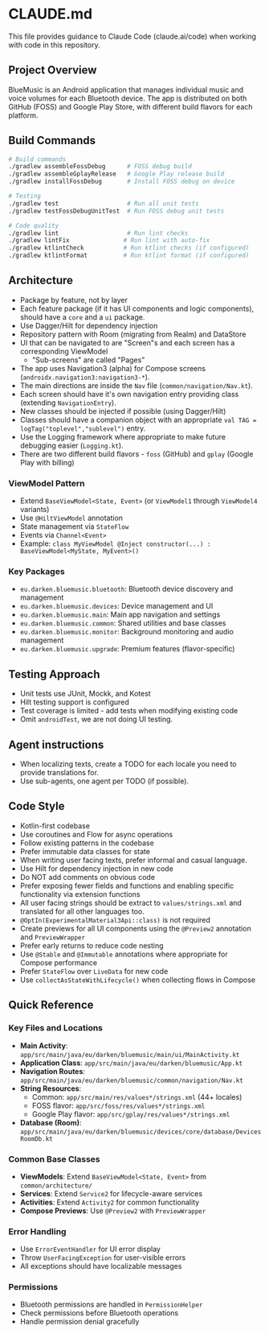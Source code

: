 # CLAUDE.md

This file provides guidance to Claude Code (claude.ai/code) when working with code in this repository.

## Project Overview

BlueMusic is an Android application that manages individual music and voice volumes for each Bluetooth device. The app is distributed on
both GitHub (FOSS) and Google Play Store, with different build flavors for each platform.

## Build Commands

```bash
# Build commands
./gradlew assembleFossDebug      # FOSS debug build
./gradlew assembleGplayRelease   # Google Play release build
./gradlew installFossDebug       # Install FOSS debug on device

# Testing
./gradlew test                   # Run all unit tests
./gradlew testFossDebugUnitTest  # Run FOSS debug unit tests

# Code quality
./gradlew lint                   # Run lint checks
./gradlew lintFix               # Run lint with auto-fix
./gradlew ktlintCheck           # Run ktlint checks (if configured)
./gradlew ktlintFormat          # Run ktlint format (if configured)
```

## Architecture

- Package by feature, not by layer
- Each feature package (if it has UI components and logic components), should have a `core` and a `ui` package.
- Use Dagger/Hilt for dependency injection
- Repository pattern with Room (migrating from Realm) and DataStore
- UI that can be navigated to are "Screen"s and each screen has a corresponding ViewModel
    - "Sub-screens" are called "Pages"
- The app uses Navigation3 (alpha) for Compose screens (`androidx.navigation3:navigation3-*`).
- The main directions are inside the `Nav` file (`common/navigation/Nav.kt`).
- Each screen should have it's own navigation entry providing class (extending `NavigationEntry`).
- New classes should be injected if possible (using Dagger/Hilt)
- Classes should have a companion object with an appropriate `val TAG = logTag("toplevel","sublevel")` entry.
- Use the Logging framework where appropriate to make future debugging easier (`Logging.kt`).
- There are two different build flavors - `foss` (GitHub) and `gplay` (Google Play with billing)

### ViewModel Pattern

- Extend `BaseViewModel<State, Event>` (or `ViewModel1` through `ViewModel4` variants)
- Use `@HiltViewModel` annotation
- State management via `StateFlow`
- Events via `Channel<Event>`
- Example: `class MyViewModel @Inject constructor(...) : BaseViewModel<MyState, MyEvent>()`

### Key Packages

- `eu.darken.bluemusic.bluetooth`: Bluetooth device discovery and management
- `eu.darken.bluemusic.devices`: Device management and UI
- `eu.darken.bluemusic.main`: Main app navigation and settings
- `eu.darken.bluemusic.common`: Shared utilities and base classes
- `eu.darken.bluemusic.monitor`: Background monitoring and audio management
- `eu.darken.bluemusic.upgrade`: Premium features (flavor-specific)

## Testing Approach

- Unit tests use JUnit, Mockk, and Kotest
- Hilt testing support is configured
- Test coverage is limited - add tests when modifying existing code
- Omit `androidTest`, we are not doing UI testing.

## Agent instructions

- When localizing texts, create a TODO for each locale you need to provide translations for.
- Use sub-agents, one agent per TODO (if possible).

## Code Style

- Kotlin-first codebase
- Use coroutines and Flow for async operations
- Follow existing patterns in the codebase
- Prefer immutable data classes for state
- When writing user facing texts, prefer informal and casual language.
- Use Hilt for dependency injection in new code
- Do NOT add comments on obvious code
- Prefer exposing fewer fields and functions and enabling specific functionality via extension functions
- All user facing strings should be extract to `values/strings.xml` and translated for all other languages too.
- `@OptIn(ExperimentalMaterial3Api::class)` is not required
- Create previews for all UI components using the `@Preview2` annotation and `PreviewWrapper`
- Prefer early returns to reduce code nesting
- Use `@Stable` and `@Immutable` annotations where appropriate for Compose performance
- Prefer `StateFlow` over `LiveData` for new code
- Use `collectAsStateWithLifecycle()` when collecting flows in Compose

## Quick Reference

### Key Files and Locations

- **Main Activity**: `app/src/main/java/eu/darken/bluemusic/main/ui/MainActivity.kt`
- **Application Class**: `app/src/main/java/eu/darken/bluemusic/App.kt`
- **Navigation Routes**: `app/src/main/java/eu/darken/bluemusic/common/navigation/Nav.kt`
- **String Resources**:
  - Common: `app/src/main/res/values*/strings.xml` (44+ locales)
  - FOSS flavor: `app/src/foss/res/values*/strings.xml`
  - Google Play flavor: `app/src/gplay/res/values*/strings.xml`
- **Database (Room)**: `app/src/main/java/eu/darken/bluemusic/devices/core/database/DevicesRoomDb.kt`

### Common Base Classes

- **ViewModels**: Extend `BaseViewModel<State, Event>` from `common/architecture/`
- **Services**: Extend `Service2` for lifecycle-aware services
- **Activities**: Extend `Activity2` for common functionality
- **Compose Previews**: Use `@Preview2` with `PreviewWrapper`

### Error Handling

- Use `ErrorEventHandler` for UI error display
- Throw `UserFacingException` for user-visible errors
- All exceptions should have localizable messages

### Permissions

- Bluetooth permissions are handled in `PermissionHelper`
- Check permissions before Bluetooth operations
- Handle permission denial gracefully